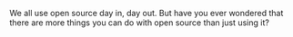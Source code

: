 We all use open source day in, day out. But have you ever wondered that there are more things you can do with open source than just using it? 